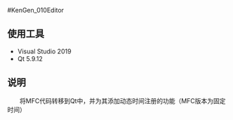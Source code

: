#KenGen_010Editor
## 使用工具

- Visual Studio 2019
- Qt 5.9.12

## 说明

　　将MFC代码转移到Qt中，并为其添加动态时间注册的功能（MFC版本为固定时间）
